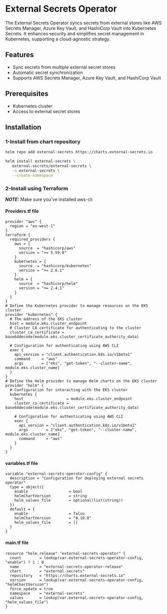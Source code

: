 # External Secrets Operator

The External Secrets Operator syncs secrets from external stores like AWS Secrets Manager, Azure Key Vault, and HashiCorp Vault into Kubernetes Secrets. It enhances security and simplifies secret management in Kubernetes, supporting a cloud-agnostic strategy.

## Features

- Sync secrets from multiple external secret stores
- Automatic secret synchronization
- Supports AWS Secrets Manager, Azure Key Vault, and HashiCorp Vault

## Prerequisites

- Kubernetes cluster
- Access to external secret stores

## Installation

### 1-Install from chart repository

```bash
helm repo add external-secrets https://charts.external-secrets.io

helm install external-secrets \
   external-secrets/external-secrets \
   -n external-secrets \
   --create-namespace
```

### 2-Install using Terraform
**_NOTE:_**  Make sure you've installed aws-cli 
#### Providers.tf file

```
provider "aws" {
  region = "eu-west-1"
}
terraform {
  required_providers {
    aws = {
      source  = "hashicorp/aws"
      version = ">= 5.59.0"
    }
    kubernetes = {
      source  = "hashicorp/kubernetes"
      version = ">= 2.6.1"
    }
    helm = {
      source  = "hashicorp/helm"
      version = ">= 2.4.1"
    }
  }
}
# Define the Kubernetes provider to manage resources on the EKS cluster
provider "kubernetes" {
  # The address of the EKS cluster
  host = module.eks.cluster_endpoint
  # Cluster CA certificate for authenticating to the cluster
  cluster_ca_certificate = base64decode(module.eks.cluster_certificate_authority_data)

  # Configuration for authenticating using AWS CLI
  exec {
    api_version = "client.authentication.k8s.io/v1beta1"
    command     = "aws"
    args        = ["eks", "get-token", "--cluster-name", module.eks.cluster_name]
  }
}
# Define the Helm provider to manage Helm charts on the EKS cluster
provider "helm" {
  # Configuration for interacting with the EKS cluster
  kubernetes {
    host                   = module.eks.cluster_endpoint
    cluster_ca_certificate = base64decode(module.eks.cluster_certificate_authority_data)

    # Configuration for authenticating using AWS CLI
    exec {
      api_version = "client.authentication.k8s.io/v1beta1"
      args        = ["eks", "get-token", "--cluster-name", module.eks.cluster_name]
      command     = "aws"
    }
  }
}
```
#### variables.tf file

```
variable "external-secrets-operator-config" {
  description = "Configuration for deploying external secrets operator"
  type = object({
    enable                  = bool
    helmChartVersion        = string
    helm_values_file        = optional(list(string))
  })
  default = {
    enable                  = false
    helmChartVersion        = "0.10.0"
    helm_values_file        = []
  }
}
```
#### main.tf file
```
resource "helm_release" "external-secrets-operator" {
  count        = lookup(var.external-secrets-operator-config, "enable") ? 1 : 0
  name         = "external-secrets-operator-release"
  chart        = "external-secrets"
  repository   = "https://charts.external-secrets.io"
  version      = lookup(var.external-secrets-operator-config, "helmChartVersion")
  force_update = true
  namespace    = "external-secrets"
  values       = lookup(var.external-secrets-operator-config, "helm_values_file")
}
```
